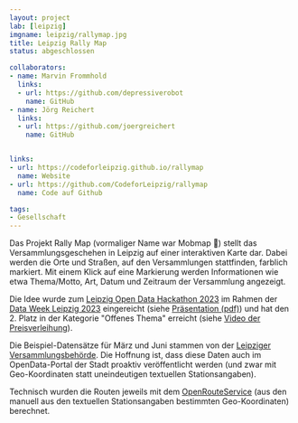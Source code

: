 ```yaml
---
layout: project
lab: [leipzig]
imgname: leipzig/rallymap.jpg
title: Leipzig Rally Map
status: abgeschlossen

collaborators:
- name: Marvin Frommhold
  links:
  - url: https://github.com/depressiverobot
    name: GitHub
- name: Jörg Reichert
  links:
  - url: https://github.com/joergreichert
    name: GitHub


links:
- url: https://codeforleipzig.github.io/rallymap
  name: Website
- url: https://github.com/CodeforLeipzig/rallymap
  name: Code auf Github

tags:
- Gesellschaft
---
```


Das Projekt Rally Map (vormaliger Name war Mobmap 🙂) stellt das Versammlungsgeschehen in Leipzig auf einer interaktiven Karte dar. Dabei werden die Orte und Straßen, auf den Versammlungen stattfinden, farblich markiert. Mit einem Klick auf eine Markierung werden Informationen wie etwa Thema/Motto, Art, Datum und Zeitraum der Versammlung angezeigt.

Die Idee wurde zum [Leipzig Open Data Hackathon 2023](https://opendata.leipzig.de/de/pages/hackathon) im Rahmen der [Data Week Leipzig 2023](https://2023.dataweek.de/) eingereicht (siehe [Präsentation (pdf)](https://static.leipzig.de/fileadmin/mediendatenbank/leipzig-de/Stadt/02.1_Dez1_Allgemeine_Verwaltung/12_Statistik_und_Wahlen/Statistik/Open-Data/Hackathon-Poster_Team10.pdf)) und hat den 2. Platz in der Kategorie "Offenes Thema" erreicht (siehe [Video der Preisverleihung](https://youtu.be/_XohikUZRE4?t=11294)).

Die Beispiel-Datensätze für März und Juni stammen von der [Leipziger Versammlungsbehörde](https://www.leipzig.de/versammlung). Die Hoffnung ist, dass diese Daten auch im OpenData-Portal der Stadt proaktiv veröffentlicht werden (und zwar mit Geo-Koordinaten statt uneindeutigen textuellen Stationsangaben).

Technisch wurden die Routen jeweils mit dem [OpenRouteService](https://openrouteservice.org/) (aus den manuell aus den textuellen Stationsangaben bestimmten Geo-Koordinaten) berechnet.
